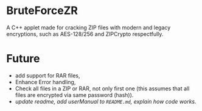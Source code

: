 # BruteForceZR

A C++ applet made for cracking ZIP files with modern and legacy encryptions, such as AES-128/256 and ZIPCrypto respectfully.

# Future
- add support for RAR files,
- Enhance Error handling,
- Check all files in a ZIP or RAR, not only first one (this assumes that all files are encrypted via same password (hash)).
- *update readme, add userManual to `README.md`, explain how code works.*
